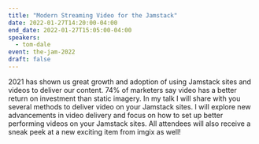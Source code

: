```yaml
---
title: "Modern Streaming Video for the Jamstack"
date: 2022-01-27T14:20:00-04:00
end_date: 2022-01-27T15:05:00-04:00
speakers:
  - tom-dale
event: the-jam-2022
draft: false
---
```


2021 has shown us great growth and adoption of using Jamstack sites and videos to deliver our content. 74% of marketers say video has a better return on investment than static imagery. In my talk I will share with you several methods to deliver video on your Jamstack sites. I will explore new advancements in video delivery and focus on how to set up better performing videos on your Jamstack sites. All attendees will also receive a sneak peek at a new exciting item from imgix as well!
